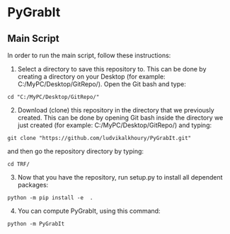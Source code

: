 # PyGrabIt


## Main Script

In order to run the main script, follow these instructions: 

1) Select a directory to save this repository to. This can be done by creating a directory on your Desktop (for example: C:/MyPC/Desktop/GitRepo/).
Open the Git bash and type:
```
cd "C:/MyPC/Desktop/GitRepo/"
```

2) Download (clone) this repository in the directory that we previously created. This can be done by opening Git bash inside the directory we just created (for example: C:/MyPC/Desktop/GitRepo/) and typing:
```
git clone "https://github.com/ludvikalkhoury/PyGrabIt.git"
```
and then go the repository directory by typing:
```
cd TRF/
```

3) Now that you have the repository, run setup.py to install all dependent packages:
```
python -m pip install -e  .
```

4) You can compute PyGrabIt, using this command:
```
python -m PyGrabIt
```



